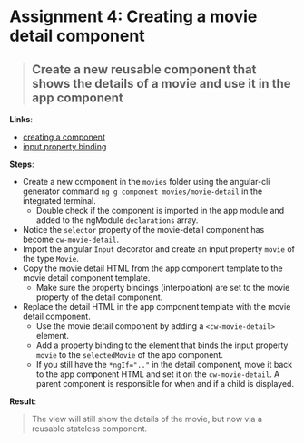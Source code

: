 Assignment 4: Creating a movie detail component 
==============================================

> ## Create a new reusable component that shows the details of a movie and use it in the app component

**Links**:
- [creating a component](https://angular-2-training-book.rangle.io/handout/components/creating_components.html)
- [input property binding](https://angular-2-training-book.rangle.io/handout/components/app_structure/passing_data_into_components.html)

**Steps**:
- Create a new component in the `movies` folder using the angular-cli generator command `ng g component movies/movie-detail` in the integrated terminal.
  - Double check if the component is imported in the app module and added to the ngModule `declarations` array.
- Notice the `selector` property of the movie-detail component has become `cw-movie-detail`.
- Import the angular `Input` decorator and create an input property `movie` of the type `Movie`.
- Copy the movie detail HTML from the app component template to the movie detail component template.
    - Make sure the property bindings (interpolation) are set to the movie property of the detail component.
- Replace the detail HTML in the app component template with the movie detail component.
  - Use the movie detail component by adding a `<cw-movie-detail>` element.
  - Add a property binding to the element that binds the input property `movie` to the `selectedMovie` of the app component.
  - If you still have the `*ngIf=".."` in the detail component, move it back to the app component HTML and set it on the `cw-movie-detail`. A parent component is responsible for when and if a child is displayed.

**Result**:
> The view will still show the details of the movie, but now via a reusable stateless component.